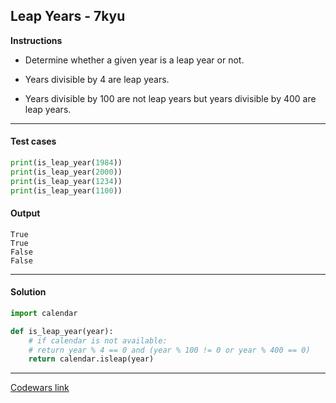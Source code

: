 ## Leap Years - 7kyu

**Instructions**

- Determine whether a given year is a leap year or not.

- Years divisible by 4 are leap years.

- Years divisible by 100 are not leap years but years divisible by 400 are leap years.

---

#### Test cases

```python
print(is_leap_year(1984))
print(is_leap_year(2000))
print(is_leap_year(1234))
print(is_leap_year(1100))
```

#### Output 
```
True
True
False
False
```

---

#### Solution

```python
import calendar

def is_leap_year(year): 
    # if calendar is not available:
    # return year % 4 == 0 and (year % 100 != 0 or year % 400 == 0)
    return calendar.isleap(year)
```

---

[Codewars link](https://www.codewars.com/kata/526c7363236867513f0005ca)
